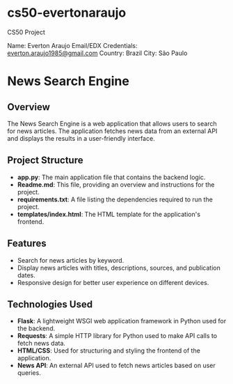 # cs50-evertonaraujo

CS50 Project

Name: Everton Araujo 
Email/EDX Credentials: everton.araujo1985@gmail.com
Country: Brazil 
City: São Paulo

# News Search Engine

## Overview

The News Search Engine is a web application that allows users to search for news articles. The application fetches news data from an external API and displays the results in a user-friendly interface.

## Project Structure

- **app.py**: The main application file that contains the backend logic.
- **Readme.md**: This file, providing an overview and instructions for the project.
- **requirements.txt**: A file listing the dependencies required to run the project.
- **templates/index.html**: The HTML template for the application's frontend.

## Features

- Search for news articles by keyword.
- Display news articles with titles, descriptions, sources, and publication dates.
- Responsive design for better user experience on different devices.

## Technologies Used

- **Flask**: A lightweight WSGI web application framework in Python used for the backend.
- **Requests**: A simple HTTP library for Python used to make API calls to fetch news data.
- **HTML/CSS**: Used for structuring and styling the frontend of the application.
- **News API**: An external API used to fetch news articles based on user queries.
